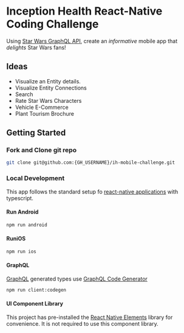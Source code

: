 # Inception Health React-Native Coding Challenge

Using [Star Wars GraphQL API](https://graphql.org/swapi-graphql), create an _informative_ mobile app that _delights_ Star Wars fans!

## Ideas

- Visualize an Entity details.
- Visualize Entity Connections
- Search
- Rate Star Wars Characters
- Vehicle E-Commerce
- Plant Tourism Brochure

## Getting Started

### Fork and Clone git repo

```bash
git clone git@github.com:{GH_USERNAME}/ih-mobile-challenge.git
```

### Local Development

This app follows the standard setup fo [react-native applications](https://reactnative.dev/docs/0.66/environment-setup) with typescript.

#### Run Android

```bash
npm run android
```

#### RuniOS

```bash
npm run ios
```

#### GraphQL

[GraphQL](https://graphql.org/learn/) generated types use [GraphQL Code Generator](https://www.graphql-code-generator.com/docs/getting-started)

```bash
npm run client:codegen
```
#### UI Component Library

This project has pre-installed the [React Native Elements](https://reactnativeelements.com/docs) library for convenience. It is not required to use this component library.